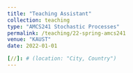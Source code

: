 ```yaml
---
title: "Teaching Assistant"
collection: teaching
type: "AMCS241 Stochastic Processes"
permalink: /teaching/22-spring-amcs241
venue: "KAUST"
date: 2022-01-01

[//]: # (location: "City, Country")
---
```


[//]: # (This is a description of a teaching experience. You can use markdown like any other post.)

[//]: # ()
[//]: # (Heading 1)

[//]: # (======)

[//]: # ()
[//]: # (Heading 2)

[//]: # (======)

[//]: # ()
[//]: # (Heading 3)

[//]: # (======)
